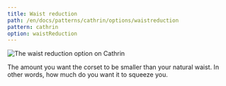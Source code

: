 ```yaml
---
title: Waist reduction
path: /en/docs/patterns/cathrin/options/waistreduction
pattern: cathrin
option: waistReduction
---
```


![The waist reduction option on Cathrin](./waistreduction.svg)

The amount you want the corset to be smaller than your natural waist. In other words, how much do you want it to squeeze you.